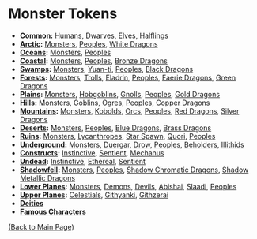 # Monster Tokens

- **[Common](common#common-monster-tokens):** [Humans](https://github.com/acodcha/DnD5eCompanion/tree/main/tokens/monsters/common/humans), [Dwarves](https://github.com/acodcha/DnD5eCompanion/tree/main/tokens/monsters/common/dwarves), [Elves](https://github.com/acodcha/DnD5eCompanion/tree/main/tokens/monsters/common/elves), [Halflings](https://github.com/acodcha/DnD5eCompanion/tree/main/tokens/monsters/common/halflings)
- **[Arctic](arctic#arctic-monster-tokens):** [Monsters](https://github.com/acodcha/DnD5eCompanion/tree/main/tokens/monsters/arctic/monsters), [Peoples](https://github.com/acodcha/DnD5eCompanion/tree/main/tokens/monsters/arctic/peoples), [White Dragons](https://github.com/acodcha/DnD5eCompanion/tree/main/tokens/monsters/arctic/dragons_white)
- **[Oceans](oceans#oceans-monster-tokens):** [Monsters](https://github.com/acodcha/DnD5eCompanion/tree/main/tokens/monsters/oceans/monsters), [Peoples](https://github.com/acodcha/DnD5eCompanion/tree/main/tokens/monsters/oceans/peoples)
- **[Coastal](coastal#coastal-monster-tokens):** [Monsters](https://github.com/acodcha/DnD5eCompanion/tree/main/tokens/monsters/coastal/monsters), [Peoples](https://github.com/acodcha/DnD5eCompanion/tree/main/tokens/monsters/coastal/peoples), [Bronze Dragons](https://github.com/acodcha/DnD5eCompanion/tree/main/tokens/monsters/coastal/dragons_bronze)
- **[Swamps](swamps#swamps-monster-tokens):** [Monsters](https://github.com/acodcha/DnD5eCompanion/tree/main/tokens/monsters/swamps/monsters), [Yuan-ti](https://github.com/acodcha/DnD5eCompanion/tree/main/tokens/monsters/swamps/yuan_ti), [Peoples](https://github.com/acodcha/DnD5eCompanion/tree/main/tokens/monsters/swamps/peoples), [Black Dragons](https://github.com/acodcha/DnD5eCompanion/tree/main/tokens/monsters/swamps/dragons_black)
- **[Forests](forests#forests-monster-tokens):** [Monsters](https://github.com/acodcha/DnD5eCompanion/tree/main/tokens/monsters/forests/monsters), [Trolls](https://github.com/acodcha/DnD5eCompanion/tree/main/tokens/monsters/forests/trolls), [Eladrin](https://github.com/acodcha/DnD5eCompanion/tree/main/tokens/monsters/forests/eladrin), [Peoples](https://github.com/acodcha/DnD5eCompanion/tree/main/tokens/monsters/forests/peoples), [Faerie Dragons](https://github.com/acodcha/DnD5eCompanion/tree/main/tokens/monsters/forests/dragons_faerie), [Green Dragons](https://github.com/acodcha/DnD5eCompanion/tree/main/tokens/monsters/forests/dragons_green)
- **[Plains](plains#plains-monster-tokens):** [Monsters](https://github.com/acodcha/DnD5eCompanion/tree/main/tokens/monsters/plains/monsters), [Hobgoblins](https://github.com/acodcha/DnD5eCompanion/tree/main/tokens/monsters/plains/hobgoblins), [Gnolls](https://github.com/acodcha/DnD5eCompanion/tree/main/tokens/monsters/plains/gnolls), [Peoples](https://github.com/acodcha/DnD5eCompanion/tree/main/tokens/monsters/plains/peoples), [Gold Dragons](https://github.com/acodcha/DnD5eCompanion/tree/main/tokens/monsters/plains/dragons_gold)
- **[Hills](hills#hills-monster-tokens):** [Monsters](https://github.com/acodcha/DnD5eCompanion/tree/main/tokens/monsters/hills/monsters), [Goblins](https://github.com/acodcha/DnD5eCompanion/tree/main/tokens/monsters/hills/goblins), [Ogres](https://github.com/acodcha/DnD5eCompanion/tree/main/tokens/monsters/hills/ogres), [Peoples](https://github.com/acodcha/DnD5eCompanion/tree/main/tokens/monsters/hills/peoples), [Copper Dragons](https://github.com/acodcha/DnD5eCompanion/tree/main/tokens/monsters/hills/dragons_copper)
- **[Mountains](mountains#mountains-monster-tokens):** [Monsters](https://github.com/acodcha/DnD5eCompanion/tree/main/tokens/monsters/mountains/monsters), [Kobolds](https://github.com/acodcha/DnD5eCompanion/tree/main/tokens/monsters/mountains/kobolds), [Orcs](https://github.com/acodcha/DnD5eCompanion/tree/main/tokens/monsters/mountains/orcs), [Peoples](https://github.com/acodcha/DnD5eCompanion/tree/main/tokens/monsters/mountains/peoples), [Red Dragons](https://github.com/acodcha/DnD5eCompanion/tree/main/tokens/monsters/mountains/dragons_red), [Silver Dragons](https://github.com/acodcha/DnD5eCompanion/tree/main/tokens/monsters/mountains/dragons_silver)
- **[Deserts](deserts#deserts-monster-tokens):** [Monsters](https://github.com/acodcha/DnD5eCompanion/tree/main/tokens/monsters/deserts/monsters), [Peoples](https://github.com/acodcha/DnD5eCompanion/tree/main/tokens/monsters/deserts/peoples), [Blue Dragons](https://github.com/acodcha/DnD5eCompanion/tree/main/tokens/monsters/deserts/dragons_blue), [Brass Dragons](https://github.com/acodcha/DnD5eCompanion/tree/main/tokens/monsters/deserts/dragons_brass)
- **[Ruins](ruins#ruins-monster-tokens):** [Monsters](https://github.com/acodcha/DnD5eCompanion/tree/main/tokens/monsters/ruins/monsters), [Lycanthropes](https://github.com/acodcha/DnD5eCompanion/tree/main/tokens/monsters/ruins/lycanthropes), [Star Spawn](https://github.com/acodcha/DnD5eCompanion/tree/main/tokens/monsters/ruins/star_spawn), [Quori](https://github.com/acodcha/DnD5eCompanion/tree/main/tokens/monsters/ruins/quori), [Peoples](https://github.com/acodcha/DnD5eCompanion/tree/main/tokens/monsters/ruins/peoples)
- **[Underground](underground#underground-monster-tokens):** [Monsters](https://github.com/acodcha/DnD5eCompanion/tree/main/tokens/monsters/underground/monsters), [Duergar](https://github.com/acodcha/DnD5eCompanion/tree/main/tokens/monsters/underground/duergar), [Drow](https://github.com/acodcha/DnD5eCompanion/tree/main/tokens/monsters/underground/drow), [Peoples](https://github.com/acodcha/DnD5eCompanion/tree/main/tokens/monsters/underground/peoples), [Beholders](https://github.com/acodcha/DnD5eCompanion/tree/main/tokens/monsters/underground/beholders), [Illithids](https://github.com/acodcha/DnD5eCompanion/tree/main/tokens/monsters/underground/illithids)
- **[Constructs](constructs#constructs-monster-tokens):** [Instinctive](https://github.com/acodcha/DnD5eCompanion/tree/main/tokens/monsters/constructs/instinctive), [Sentient](https://github.com/acodcha/DnD5eCompanion/tree/main/tokens/monsters/constructs/sentient), [Mechanus](https://github.com/acodcha/DnD5eCompanion/tree/main/tokens/monsters/constructs/mechanus)
- **[Undead](undead#undead-monster-tokens):** [Instinctive](https://github.com/acodcha/DnD5eCompanion/tree/main/tokens/monsters/undead/instinctive), [Ethereal](https://github.com/acodcha/DnD5eCompanion/tree/main/tokens/monsters/undead/ethereal), [Sentient](https://github.com/acodcha/DnD5eCompanion/tree/main/tokens/monsters/undead/sentient)
- **[Shadowfell](shadowfell#shadowfell-monster-tokens):** [Monsters](https://github.com/acodcha/DnD5eCompanion/tree/main/tokens/monsters/shadowfell/monsters), [Peoples](https://github.com/acodcha/DnD5eCompanion/tree/main/tokens/monsters/shadowfell/peoples), [Shadow Chromatic Dragons](https://github.com/acodcha/DnD5eCompanion/tree/main/tokens/monsters/shadowfell/dragons_shadow_chromatic), [Shadow Metallic Dragons](https://github.com/acodcha/DnD5eCompanion/tree/main/tokens/monsters/shadowfell/dragons_shadow_metallic)
- **[Lower Planes](lower_planes#lower-planes-monster-tokens):** [Monsters](https://github.com/acodcha/DnD5eCompanion/tree/main/tokens/monsters/lower_planes/monsters), [Demons](https://github.com/acodcha/DnD5eCompanion/tree/main/tokens/monsters/lower_planes/demons), [Devils](https://github.com/acodcha/DnD5eCompanion/tree/main/tokens/monsters/lower_planes/devils), [Abishai](https://github.com/acodcha/DnD5eCompanion/tree/main/tokens/monsters/lower_planes/abishai), [Slaadi](https://github.com/acodcha/DnD5eCompanion/tree/main/tokens/monsters/lower_planes/slaadi), [Peoples](https://github.com/acodcha/DnD5eCompanion/tree/main/tokens/monsters/lower_planes/peoples)
- **[Upper Planes](upper_planes#upper-planes-monster-tokens):** [Celestials](https://github.com/acodcha/DnD5eCompanion/tree/main/tokens/monsters/upper_planes/celestials), [Githyanki](https://github.com/acodcha/DnD5eCompanion/tree/main/tokens/monsters/upper_planes/githyanki), [Githzerai](https://github.com/acodcha/DnD5eCompanion/tree/main/tokens/monsters/upper_planes/githzerai)
- **[Deities](https://github.com/acodcha/DnD5eCompanion/tree/main/tokens/monsters/deities)**
- **[Famous Characters](https://github.com/acodcha/DnD5eCompanion/tree/main/tokens/monsters/famous_characters)**

[(Back to Main Page)](../../#)
